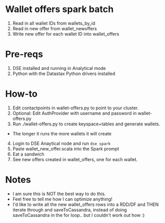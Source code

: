 # Wallet offers spark batch
1. Read in all wallet IDs from wallets_by_id
2. Read in new offer from wallet_newoffers
3. Write new offer for each wallet ID into wallet_offers

# Pre-reqs
1. DSE installed and running in Analytical mode
2. Python with the Datastax Python drivers installed

# How-to
1. Edit contactpoints in wallet-offers.py to point to your cluster.
2. Optional: Edit AuthProvider with username and password in wallet-offers.py
3. Run ./wallet-offers.py to create keyspace+tables and generate wallets.
  * The longer it runs the more wallets it will create
4. Login to DSE Anaytical node and run `dse spark`
5. Paste wallet_new_offer.scala into the Spark prompt
6. Eat a sandwich
7. See new offers created in wallet_offers, one for each wallet.

# Notes

* I am sure this is NOT the best way to do this.
* Feel free to tell me how I can optimize anything!
* I'd like to write all the new wallet_offers rows into a RDD/DF and THEN iterate through and saveToCassandra, instead of doing saveToCassandra in the for loop.. but I couldn't work out how :)
